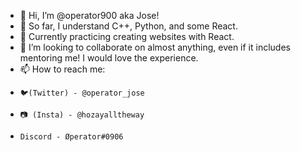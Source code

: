 - 👋 Hi, I’m @operator900 aka Jose!
- 👀 So far, I understand C++, Python, and some React.
- 🌱 Currently practicing creating websites with React.
- 💞️ I’m looking to collaborate on almost anything, even if it includes mentoring me! I would love the experience.
- 📫 How to reach me:
-     🐦(Twitter) - @operator_jose
-     📷 (Insta) - @hozayalltheway
-     Discord - Øperator#0906

<!---
operator900/operator900 is a ✨ special ✨ repository because its `README.md` (this file) appears on your GitHub profile.
You can click the Preview link to take a look at your changes.
--->
